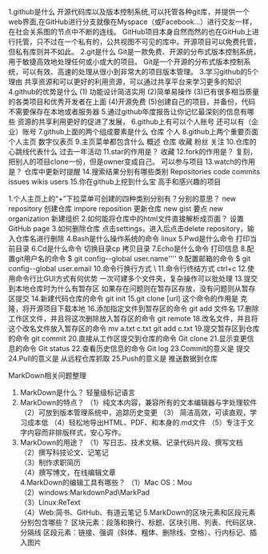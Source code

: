 1.github是什么
开源代码库以及版本控制系统,可以托管各种git库，并提供一个web界面,在GitHub进行分支就像在Myspace（或Facebook…）进行交友一样，在社会关系图的节点中不断的连线。
GitHub项目本身自然而然的也在GitHub上进行托管，只不过在一个私有的，公共视图不可见的库中。开源项目可以免费托管，但私有库则并不如此。
2.git是什么
Git是一款免费、开源的分布式版本控制系统，用于敏捷高效地处理任何或小或大的项目。
Git是一个开源的分布式版本控制系统，可以有效、高速的处理从很小到非常大的项目版本管理。
3.学习github的5个理由
 共享资源和可以更好的利用资源，可以通过共享平台来学习更多的知识
4.github的优势是什么
(1) 功能设计简洁实用
(2)简单易操作
(3)已有很多相当质量的各类项目和优秀开发者在上面
(4)开源免费
(5)创建自己的项目，并备份，代码不需要保存在本地或者服务器
5.通过github年度报告让你记忆最深刻的信息有哪些
资源的共享利用更好的促进了发展，
6.github上有可以个人账号 还可以有（企业）账号
7.github上面的两个组成要素是什么
仓库  个人
8.github上两个重要页面
个人主页  数字仪表页
9.主页菜单都包含什么
概述  仓库 收藏 粉丝 关注
10.仓库的心跳线代表什么
过去一年活动
11.star的作用是？
收藏
12.fork的作用是？
 复刻，把别人的项目clone一份，但是owner变成自己。 可以参与项目
13.watch的作用是？
仓库中更新时提醒
14.搜索结果分别有哪些类别
 Repositories code commits issues wikis users
15.你在github上挖到什么宝
高手和感兴趣的项目

1.个人主页上的“+”下拉菜单可创建的四种类别分别有？分别的意思？
new repository   创建仓库
impore reposition   更新仓库
new gist   要点
new organization  新建组织
2.如何能将仓库中的html文件直接解析成页面？
 设置GitHub page
3.如何删除仓库
 点击settings，进入后点击delete repository，输入仓库名进行删除
4.Bash是什么操作系统的命令
linux
5.Pwd是什么命令
打印当前目录
6.Cd是什么命令
切换目录cp 拷贝目录
7.Echo是什么命令
打印信息
8.配置git用户名的命令
$ git config--global user.name''''
9.配置邮箱的命令
$ git config--global user.email
10.命令行换行方式
\\
11.命令行终结方式
ctrl+c
12.使用命令行比GUI方式有何优势
 一次可建多个文件夹，复杂操作可以批处理
13.提交到本地仓库时为什么有暂存区
 如果存在问题则在暂存区存放，没有问题则从暂存区提交
14.新建代码仓库的命令
git init
15.git clone [url] 这个命令的作用是
克隆，将开源项目下载本地
16.添加指定文件到暂存区的命令
  git add 文件名
17.删除工作区文件，并且将这次删除放入暂存区的命令
git remote
18.改名文件，并且将这个改名文件放入暂存区的命令
mv a.txt c.txt
git add c.txt
19.提交暂存区到仓库的命令
git commit
20.直接从工作区提交到仓库的命令
 Git clone
21.显示变更信息的命令
 Git status
22.查看历史信息的命令
 Git log
23.Commit的意义是
提交
24.Pull的意义是
从远程仓库抓取
25.Push的意义是
推送数据到仓库

MarkDown相关问题整理
1. MarkDown是什么？
轻量级标记语言
2. MarkDown的特点？
（1）纯文本内容，兼容所有的文本编辑器与字处理软件
（2）可放到版本管理系统中，追踪历史变更
（3） 简洁高效，可读直观，学习成本低
（4）轻松地导出HTML、PDF、和本身的.md文件
（5）专注于文字内容而非排版样式，安心写作。
3. MarkDown的用途？
（1）写日志、技术文稿、记录代码片段、撰写文档    
（2）撰写科技论文、记笔记    
（3）制作求职简历    
（4）撰写博文，在线编辑文章  
4.MarkDown的编辑工具有哪些？
（1）Mac OS：Mou  
（2）windows:MarkdownPad\MarkPad  
（3）Linux:ReText  
（4）Web:简书、GitHub、有道云笔记
5.MarkDown的区块元素和区段元素分别包含哪些？
 区块元素：段落和换行、标题、区块引用、列表、代码区块、分隔线
区段元素：链接、强调（斜体、粗体、删除线、空格）、行内标记、插入图片
